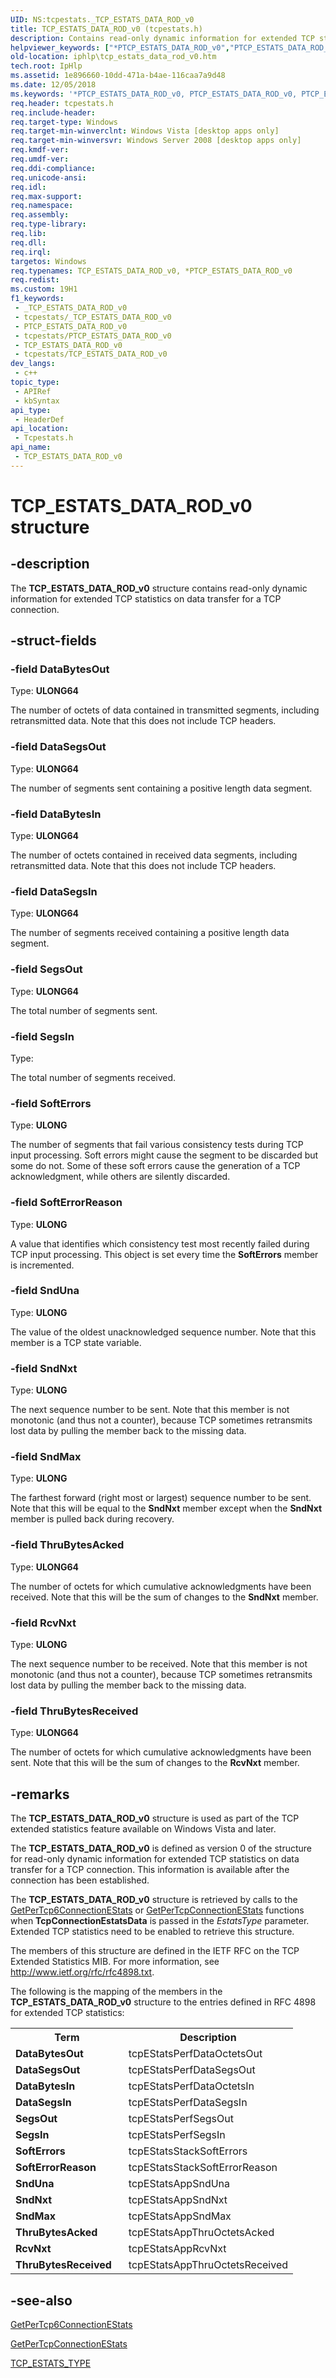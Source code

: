 ```yaml
---
UID: NS:tcpestats._TCP_ESTATS_DATA_ROD_v0
title: TCP_ESTATS_DATA_ROD_v0 (tcpestats.h)
description: Contains read-only dynamic information for extended TCP statistics on data transfer for a TCP connection.
helpviewer_keywords: ["*PTCP_ESTATS_DATA_ROD_v0","PTCP_ESTATS_DATA_ROD_v0","PTCP_ESTATS_DATA_ROD_v0 structure pointer [IP Helper]","TCP_ESTATS_DATA_ROD_v0","TCP_ESTATS_DATA_ROD_v0 structure [IP Helper]","iphlp.tcp_estats_data_rod_v0","tcpestats/PTCP_ESTATS_DATA_ROD_v0","tcpestats/TCP_ESTATS_DATA_ROD_v0"]
old-location: iphlp\tcp_estats_data_rod_v0.htm
tech.root: IpHlp
ms.assetid: 1e896660-10dd-471a-b4ae-116caa7a9d48
ms.date: 12/05/2018
ms.keywords: '*PTCP_ESTATS_DATA_ROD_v0, PTCP_ESTATS_DATA_ROD_v0, PTCP_ESTATS_DATA_ROD_v0 structure pointer [IP Helper], TCP_ESTATS_DATA_ROD_v0, TCP_ESTATS_DATA_ROD_v0 structure [IP Helper], iphlp.tcp_estats_data_rod_v0, tcpestats/PTCP_ESTATS_DATA_ROD_v0, tcpestats/TCP_ESTATS_DATA_ROD_v0'
req.header: tcpestats.h
req.include-header: 
req.target-type: Windows
req.target-min-winverclnt: Windows Vista [desktop apps only]
req.target-min-winversvr: Windows Server 2008 [desktop apps only]
req.kmdf-ver: 
req.umdf-ver: 
req.ddi-compliance: 
req.unicode-ansi: 
req.idl: 
req.max-support: 
req.namespace: 
req.assembly: 
req.type-library: 
req.lib: 
req.dll: 
req.irql: 
targetos: Windows
req.typenames: TCP_ESTATS_DATA_ROD_v0, *PTCP_ESTATS_DATA_ROD_v0
req.redist: 
ms.custom: 19H1
f1_keywords:
 - _TCP_ESTATS_DATA_ROD_v0
 - tcpestats/_TCP_ESTATS_DATA_ROD_v0
 - PTCP_ESTATS_DATA_ROD_v0
 - tcpestats/PTCP_ESTATS_DATA_ROD_v0
 - TCP_ESTATS_DATA_ROD_v0
 - tcpestats/TCP_ESTATS_DATA_ROD_v0
dev_langs:
 - c++
topic_type:
 - APIRef
 - kbSyntax
api_type:
 - HeaderDef
api_location:
 - Tcpestats.h
api_name:
 - TCP_ESTATS_DATA_ROD_v0
---
```


# TCP_ESTATS_DATA_ROD_v0 structure


## -description

The <b>TCP_ESTATS_DATA_ROD_v0</b> structure contains read-only dynamic information for extended TCP statistics on data transfer for a TCP connection.

## -struct-fields

### -field DataBytesOut

Type: <b>ULONG64</b>

The number of octets of data contained in transmitted
           segments, including retransmitted data.  Note that this does
           not include TCP headers.

### -field DataSegsOut

Type: <b>ULONG64</b>

The number of segments sent containing a positive length
           data segment.

### -field DataBytesIn

Type: <b>ULONG64</b>

The number of octets contained in received data segments,
           including retransmitted data.  Note that this does not
           include TCP headers.

### -field DataSegsIn

Type: <b>ULONG64</b>

The number of segments received containing a positive
 length data segment.

### -field SegsOut

Type: <b>ULONG64</b>

The total number of segments sent.

### -field SegsIn

Type: <b></b>

The total number of segments received.

### -field SoftErrors

Type: <b>ULONG</b>

The number of segments that fail various consistency tests
           during TCP input processing.  Soft errors might cause the
           segment to be discarded but some do not.  Some of these soft
           errors cause the generation of a TCP acknowledgment, while
           others are silently discarded.

### -field SoftErrorReason

Type: <b>ULONG</b>

A value that identifies which consistency test most recently
           failed during TCP input processing.  This object is set every time the <b>SoftErrors</b> member is incremented.

### -field SndUna

Type: <b>ULONG</b>

The value of the oldest unacknowledged sequence
           number. Note that this member is a TCP state variable.

### -field SndNxt

Type: <b>ULONG</b>

The next sequence number to be sent.
           Note that this member is not monotonic (and thus not
           a counter), because TCP sometimes retransmits lost data by
           pulling the member back to the missing data.

### -field SndMax

Type: <b>ULONG</b>

The farthest forward (right most or largest) sequence number to be sent.
           Note that this will be equal to the <b>SndNxt</b> member except
           when the <b>SndNxt</b> member is pulled back during recovery.

### -field ThruBytesAcked

Type: <b>ULONG64</b>

The number of octets for which cumulative acknowledgments
           have been received.  Note that this will be the sum of
           changes to the <b>SndNxt</b> member.

### -field RcvNxt

Type: <b>ULONG</b>

The next sequence number to be received.
           Note that this member is not monotonic (and thus not
           a counter), because TCP sometimes retransmits lost data by
           pulling the member back to the missing data.

### -field ThruBytesReceived

Type: <b>ULONG64</b>

The number of octets for which cumulative acknowledgments
           have been sent.  Note that this will be the sum of changes
           to the <b>RcvNxt</b> member.

## -remarks

The <b>TCP_ESTATS_DATA_ROD_v0</b> structure is used as part of the TCP extended statistics feature available on Windows Vista and later. 

The <b>TCP_ESTATS_DATA_ROD_v0</b> is defined as version 0 of the structure for  read-only dynamic information for extended TCP statistics on data transfer for a TCP connection.  This information is available after the connection has been established.

The <b>TCP_ESTATS_DATA_ROD_v0</b> structure is retrieved by calls to  the <a href="/windows/desktop/api/iphlpapi/nf-iphlpapi-getpertcp6connectionestats">GetPerTcp6ConnectionEStats</a> or <a href="/windows/desktop/api/iphlpapi/nf-iphlpapi-getpertcpconnectionestats">GetPerTcpConnectionEStats</a> functions when <b>TcpConnectionEstatsData</b> is passed in the <i>EstatsType</i> parameter. Extended TCP statistics need to be enabled to retrieve this structure.

The members of this structure are defined in the IETF RFC on the TCP Extended Statistics MIB. For more information, see <a href="http://tools.ietf.org/html/rfc4898">http://www.ietf.org/rfc/rfc4898.txt</a>.




The following is the mapping of the members in the <b>TCP_ESTATS_DATA_ROD_v0</b> structure to the entries defined in RFC 4898 for extended TCP statistics:



<table>
<tr>
<th>Term</th>
<th>Description</th>
</tr>
<tr>
<td width="40%">
<a id="DataBytesOut"></a><a id="databytesout"></a><a id="DATABYTESOUT"></a><b>DataBytesOut</b>

</td>
<td width="60%">
tcpEStatsPerfDataOctetsOut

</td>
</tr>
<tr>
<td width="40%">
<a id="DataSegsOut"></a><a id="datasegsout"></a><a id="DATASEGSOUT"></a><b>DataSegsOut</b>

</td>
<td width="60%">
tcpEStatsPerfDataSegsOut

</td>
</tr>
<tr>
<td width="40%">
<a id="DataBytesIn"></a><a id="databytesin"></a><a id="DATABYTESIN"></a><b>DataBytesIn</b>

</td>
<td width="60%">
tcpEStatsPerfDataOctetsIn

</td>
</tr>
<tr>
<td width="40%">
<a id="DataSegsIn"></a><a id="datasegsin"></a><a id="DATASEGSIN"></a><b>DataSegsIn</b>

</td>
<td width="60%">
tcpEStatsPerfDataSegsIn

</td>
</tr>
<tr>
<td width="40%">
<a id="SegsOut"></a><a id="segsout"></a><a id="SEGSOUT"></a><b>SegsOut</b>

</td>
<td width="60%">
tcpEStatsPerfSegsOut

</td>
</tr>
<tr>
<td width="40%">
<a id="SegsIn"></a><a id="segsin"></a><a id="SEGSIN"></a><b>SegsIn</b>

</td>
<td width="60%">
tcpEStatsPerfSegsIn

</td>
</tr>
<tr>
<td width="40%">
<a id="SoftErrors"></a><a id="softerrors"></a><a id="SOFTERRORS"></a><b>SoftErrors</b>

</td>
<td width="60%">
tcpEStatsStackSoftErrors

</td>
</tr>
<tr>
<td width="40%">
<a id="SoftErrorReason"></a><a id="softerrorreason"></a><a id="SOFTERRORREASON"></a><b>SoftErrorReason</b>

</td>
<td width="60%">
tcpEStatsStackSoftErrorReason

</td>
</tr>
<tr>
<td width="40%">
<a id="SndUna"></a><a id="snduna"></a><a id="SNDUNA"></a><b>SndUna</b>

</td>
<td width="60%">
tcpEStatsAppSndUna

</td>
</tr>
<tr>
<td width="40%">
<a id="SndNxt"></a><a id="sndnxt"></a><a id="SNDNXT"></a><b>SndNxt</b>

</td>
<td width="60%">
tcpEStatsAppSndNxt

</td>
</tr>
<tr>
<td width="40%">
<a id="SndMax"></a><a id="sndmax"></a><a id="SNDMAX"></a><b>SndMax</b>

</td>
<td width="60%">
tcpEStatsAppSndMax

</td>
</tr>
<tr>
<td width="40%">
<a id="ThruBytesAcked"></a><a id="thrubytesacked"></a><a id="THRUBYTESACKED"></a><b>ThruBytesAcked</b>

</td>
<td width="60%">
tcpEStatsAppThruOctetsAcked

</td>
</tr>
<tr>
<td width="40%">
<a id="RcvNxt"></a><a id="rcvnxt"></a><a id="RCVNXT"></a><b>RcvNxt</b>

</td>
<td width="60%">
tcpEStatsAppRcvNxt

</td>
</tr>
<tr>
<td width="40%">
<a id="ThruBytesReceived"></a><a id="thrubytesreceived"></a><a id="THRUBYTESRECEIVED"></a><b>ThruBytesReceived</b>

</td>
<td width="60%">
tcpEStatsAppThruOctetsReceived

</td>
</tr>
</table>

## -see-also

<a href="/windows/desktop/api/iphlpapi/nf-iphlpapi-getpertcp6connectionestats">GetPerTcp6ConnectionEStats</a>



<a href="/windows/desktop/api/iphlpapi/nf-iphlpapi-getpertcpconnectionestats">GetPerTcpConnectionEStats</a>



<a href="/windows/desktop/api/tcpestats/ne-tcpestats-tcp_estats_type">TCP_ESTATS_TYPE</a>